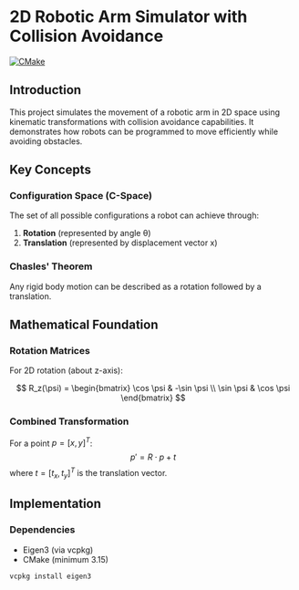 # 2D Robotic Arm Simulator with Collision Avoidance

[![CMake](https://github.com/yourusername/2D-Robotic-Arm-Simulator/actions/workflows/cmake.yml/badge.svg)](https://github.com/yourusername/2D-Robotic-Arm-Simulator/actions/workflows/cmake.yml)

## Introduction

This project simulates the movement of a robotic arm in 2D space using kinematic transformations with collision avoidance capabilities. It demonstrates how robots can be programmed to move efficiently while avoiding obstacles.

## Key Concepts

### Configuration Space (C-Space)
The set of all possible configurations a robot can achieve through:
1. **Rotation** (represented by angle θ)
2. **Translation** (represented by displacement vector x)

### Chasles' Theorem
Any rigid body motion can be described as a rotation followed by a translation.

## Mathematical Foundation

### Rotation Matrices
For 2D rotation (about z-axis):

$$
R_z(\psi) = 
\begin{bmatrix}
\cos \psi & -\sin \psi \\
\sin \psi & \cos \psi
\end{bmatrix}
$$

### Combined Transformation
For a point $p = [x, y]^T$:
$$
p' = R \cdot p + t
$$
where $t = [t_x, t_y]^T$ is the translation vector.

## Implementation

### Dependencies
- Eigen3 (via vcpkg)
- CMake (minimum 3.15)

```sh
vcpkg install eigen3
